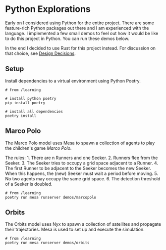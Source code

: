 # Python Explorations
Early on I considered using Python for the entire project. There are some feature-rich Python packages out there and I
am experienced with the language. I implemented a few small demos to feel out how it would be like to do this project
in Python. You can run these demos below.

In the end I decided to use Rust for this project instead. For discussion on that choice, see
[Design Decisions](./design-decisions.md).

## Setup
Install dependencies to a virtual environment using Python Poetry.
```shell
# from /learning

# install python poetry
pip install poetry

# install all dependencies
poetry install
```
## Marco Polo
The Marco Polo model uses Mesa to spawn a collection of agents to play the
children's game _Marco Polo_.

The rules:
    1. There are n Runners and one Seeker.
    2. Runners flee from the Seeker.
    3. The Seeker tries to occupy a grid space adjacent to a Runner.
    4. The first Runner to be adjacent to the Seeker becomes the new Seeker.
        When this happens, the (new) Seeker must wait a period before moving.
    5. No two agents may occupy the same grid space.
    6. The detection threshold of a Seeker is doubled.

```shell
# from /learning
poetry run mesa runserver demos/marcopolo
```

## Orbits
The Orbits model uses Nyx to spawn a collection of satellites and propagate their
trajectories. Mesa is used to set up and execute the simulation.

```shell
# from /learning
poetry run mesa runserver demos/orbits
```
